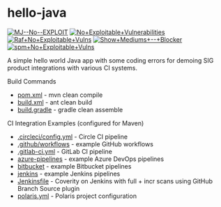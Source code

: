 # hello-java
<!-- BADGES START -->

 <a href="https://sca.field-test.blackduck.com/api/projects/c06739e2-5c55-449a-a9a7-47ed9fe876c0/versions/d3aae981-f017-4757-86a6-21801d89a8a3/components?filter=policyRuleSeverity:BLOCKER&filter=policyRuleViolation:PR~a25d378b-eb92-48dc-9b8a-4339918aae54" target="_blank"><img src="https://img.shields.io/badge/MJ--No--EXPLOIT-2-880808?labelColor=000" alt="MJ--No--EXPLOIT"></a> <a href="https://sca.field-test.blackduck.com/api/projects/c06739e2-5c55-449a-a9a7-47ed9fe876c0/versions/d3aae981-f017-4757-86a6-21801d89a8a3/components?filter=policyRuleSeverity:BLOCKER&filter=policyRuleViolation:PR~c1f5ed2a-6211-48c7-a835-86bbc092b188" target="_blank"><img src="https://img.shields.io/badge/No+Exploitable+Vulnerabilities-2-880808?labelColor=000" alt="No+Exploitable+Vulnerabilities"></a> <a href="https://sca.field-test.blackduck.com/api/projects/c06739e2-5c55-449a-a9a7-47ed9fe876c0/versions/d3aae981-f017-4757-86a6-21801d89a8a3/components?filter=policyRuleSeverity:BLOCKER&filter=policyRuleViolation:PR~1e6e77aa-0629-4712-a610-dd6cd1eb6ac0" target="_blank"><img src="https://img.shields.io/badge/Raf+No+Exploitable+Vulns-2-880808?labelColor=000" alt="Raf+No+Exploitable+Vulns"></a> <a href="https://sca.field-test.blackduck.com/api/projects/c06739e2-5c55-449a-a9a7-47ed9fe876c0/versions/d3aae981-f017-4757-86a6-21801d89a8a3/components?filter=policyRuleSeverity:BLOCKER&filter=policyRuleViolation:PR~f39611c6-1edc-4e6b-9b58-6822e799b0ba" target="_blank"><img src="https://img.shields.io/badge/Show+Mediums+--+Blocker-1-880808?labelColor=000" alt="Show+Mediums+--+Blocker"></a> <a href="https://sca.field-test.blackduck.com/api/projects/c06739e2-5c55-449a-a9a7-47ed9fe876c0/versions/d3aae981-f017-4757-86a6-21801d89a8a3/components?filter=policyRuleSeverity:BLOCKER&filter=policyRuleViolation:PR~6e640893-3853-48a2-9027-257cabdaef7e" target="_blank"><img src="https://img.shields.io/badge/spm+No+Exploitable+Vulns-2-880808?labelColor=000" alt="spm+No+Exploitable+Vulns"></a>
<!-- BADGES END -->


A simple hello world Java app with some coding errors for demoing SIG product integrations with various CI systems.

Build Commands
- [pom.xml](pom.xml) - mvn clean compile
- [build.xml](build.xml) - ant clean build
- [build.gradle](build.gradle) - gradle clean assemble

CI Integration Examples (configured for Maven)
- [.circleci/config.yml](.circleci/config.yml) - Circle CI pipeline
- [.github/workflows](.github/workflows) - example GitHub workflows
- [.gitlab-ci.yml](.gitlab-ci.yml) - GitLab CI pipeline
- [azure-pipelines](azure-pipelines) - example Azure DevOps pipelines
- [bitbucket](bitbucket) - example Bitbucket pipelines
- [jenkins](jenkins) - example Jenkins pipelines
- [Jenkinsfile](Jenkinsfile) - Coverity on Jenkins with full + incr scans using GitHub Branch Source plugin
- [polaris.yml](polaris.yml) - Polaris project configuration
